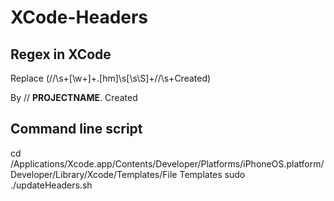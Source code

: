 XCode-Headers
=============


Regex in XCode
-------------

Replace
(\/\/\s+[\w\+]+.[hm]\s[\s\S]+\/\/\s+Created)

By
//  __PROJECTNAME__. Created


Command line script
-------------

cd /Applications/Xcode.app/Contents/Developer/Platforms/iPhoneOS.platform/Developer/Library/Xcode/Templates/File Templates
sudo ./updateHeaders.sh
